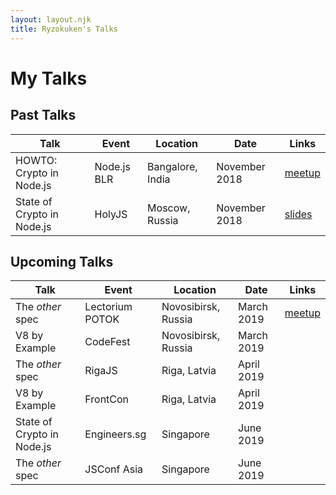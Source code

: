 ```yaml
---
layout: layout.njk
title: Ryzokuken's Talks
---
```

# My Talks

## Past Talks

| Talk | Event | Location | Date | Links |
|---|---|---|---|---|
| HOWTO: Crypto in Node.js | Node.js BLR | Bangalore, India | November 2018 | [meetup](https://www.meetup.com/Polyglot-Languages-Runtimes-Java-JVM-nodejs-Swift/events/256057028/) |
| State of Crypto in Node.js | HolyJS | Moscow, Russia | November 2018 | [slides](https://docs.google.com/presentation/d/16lufN_MUedOxT4fz4D4IkPcMymxfhq6xgxzYLYZYfbI/present?usp=sharing)

## Upcoming Talks

| Talk | Event | Location | Date | Links |
|---|---|---|---|---|
| The *other* spec | Lectorium POTOK | Novosibirsk, Russia | March 2019 | [meetup](https://www.meetup.com/%D0%9B%D0%B5%D0%BA%D1%82%D0%BE%D1%80%D0%B8%D0%B9-%D0%B1%D0%B0%D1%80-%D0%9F%D0%9E%D0%A2%D0%9E%D0%9A/) |
| V8 by Example | CodeFest | Novosibirsk, Russia | March 2019 |
| The *other* spec | RigaJS | Riga, Latvia | April 2019 |
| V8 by Example | FrontCon | Riga, Latvia | April 2019 |
| State of Crypto in Node.js | Engineers.sg | Singapore | June 2019 |
| The *other* spec | JSConf Asia | Singapore | June 2019 |
